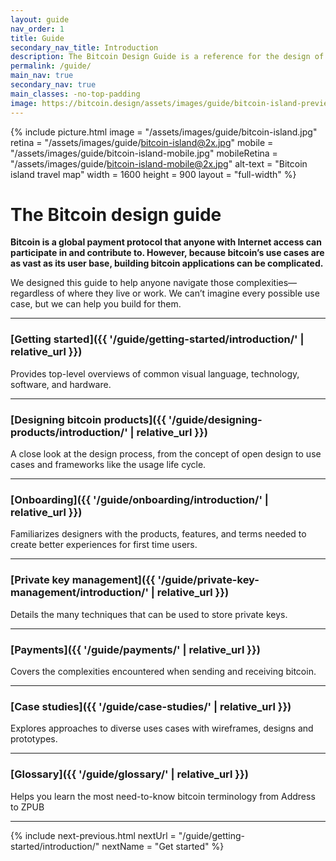 ```yaml
---
layout: guide
nav_order: 1
title: Guide
secondary_nav_title: Introduction
description: The Bitcoin Design Guide is a reference for the design of bitcoin applications.
permalink: /guide/
main_nav: true
secondary_nav: true
main_classes: -no-top-padding
image: https://bitcoin.design/assets/images/guide/bitcoin-island-preview.jpg
---
```


<!--

Introduction to the guide

- Why it exists
- What's in it
- How to use it
- How to contribute

Illustration sources

- https://www.figma.com/file/qzvCvqhSRx3Jq8aywaSjlr/Bitcoin-Design-Guide-Illustrations-CO?node-id=238%3A3

-->

{% include picture.html
   image = "/assets/images/guide/bitcoin-island.jpg"
   retina = "/assets/images/guide/bitcoin-island@2x.jpg"
   mobile = "/assets/images/guide/bitcoin-island-mobile.jpg"
   mobileRetina = "/assets/images/guide/bitcoin-island-mobile@2x.jpg"
   alt-text = "Bitcoin island travel map"
   width = 1600
   height = 900
   layout = "full-width"
%}

# The Bitcoin design guide

**Bitcoin is a global payment protocol that anyone with Internet access can participate in and contribute to. However, because bitcoin’s use cases are as vast as its user base, building bitcoin applications can be complicated.**

We designed this guide to help anyone navigate those complexities—regardless of where they live or work. We can’t imagine every possible use case, but we can help you build for them.

---

### [Getting started]({{ '/guide/getting-started/introduction/' | relative_url }})

Provides top-level overviews of common visual language, technology, software, and hardware.

---

### [Designing bitcoin products]({{ '/guide/designing-products/introduction/' | relative_url }})

A close look at the design process, from the concept of open design to use cases and frameworks like the usage life cycle.

---

### [Onboarding]({{ '/guide/onboarding/introduction/' | relative_url }})

Familiarizes designers with the products, features, and terms needed to create better experiences for first time users.

---

### [Private key management]({{ '/guide/private-key-management/introduction/' | relative_url }})

Details the many techniques that can be used to store private keys.

---

### [Payments]({{ '/guide/payments/' | relative_url }})

Covers the complexities encountered when sending and receiving bitcoin.

---

### [Case studies]({{ '/guide/case-studies/' | relative_url }})

Explores approaches to diverse uses cases with wireframes, designs and prototypes.

---

### [Glossary]({{ '/guide/glossary/' | relative_url }})

Helps you learn the most need-to-know bitcoin terminology from Address to ZPUB

---

{% include next-previous.html
   nextUrl = "/guide/getting-started/introduction/"
   nextName = "Get started"
%}
